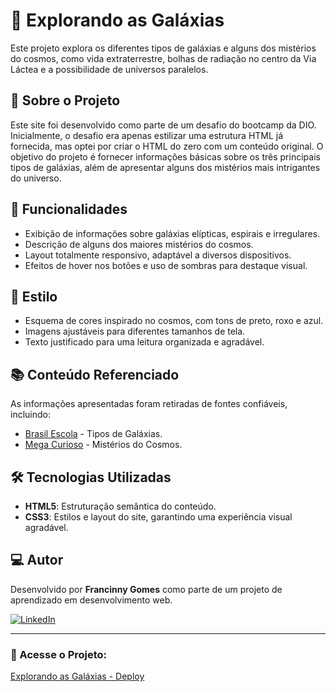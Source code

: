 # 🌌 Explorando as Galáxias

Este projeto explora os diferentes tipos de galáxias e alguns dos mistérios do cosmos, como vida extraterrestre, bolhas de radiação no centro da Via Láctea e a possibilidade de universos paralelos.

## 📝 Sobre o Projeto
Este site foi desenvolvido como parte de um desafio do bootcamp da DIO. Inicialmente, o desafio era apenas estilizar uma estrutura HTML já fornecida, mas optei por criar o HTML do zero com um conteúdo original. O objetivo do projeto é fornecer informações básicas sobre os três principais tipos de galáxias, além de apresentar alguns dos mistérios mais intrigantes do universo.


## 🚀 Funcionalidades
- Exibição de informações sobre galáxias elípticas, espirais e irregulares.
- Descrição de alguns dos maiores mistérios do cosmos.
- Layout totalmente responsivo, adaptável a diversos dispositivos.
- Efeitos de hover nos botões e uso de sombras para destaque visual.

## 🎨 Estilo
- Esquema de cores inspirado no cosmos, com tons de preto, roxo e azul.
- Imagens ajustáveis para diferentes tamanhos de tela.
- Texto justificado para uma leitura organizada e agradável.

## 📚 Conteúdo Referenciado
As informações apresentadas foram retiradas de fontes confiáveis, incluindo:
- [Brasil Escola](https://brasilescola.uol.com.br/) - Tipos de Galáxias.
- [Mega Curioso](https://www.megacurioso.com.br/) - Mistérios do Cosmos.

## 🛠️ Tecnologias Utilizadas
- **HTML5**: Estruturação semântica do conteúdo.
- **CSS3**: Estilos e layout do site, garantindo uma experiência visual agradável.

## 💻 Autor
Desenvolvido por **Francinny Gomes** como parte de um projeto de aprendizado em desenvolvimento web.

[![LinkedIn](https://img.shields.io/badge/LinkedIn-FrancinnyGomes-blue)](https://br.linkedin.com/in/francinny-gomes-71398a147)

---

### 🔗 Acesse o Projeto:
[Explorando as Galáxias - Deploy](https://francinnygomes.github.io/LadingPage-Galaxias/)

